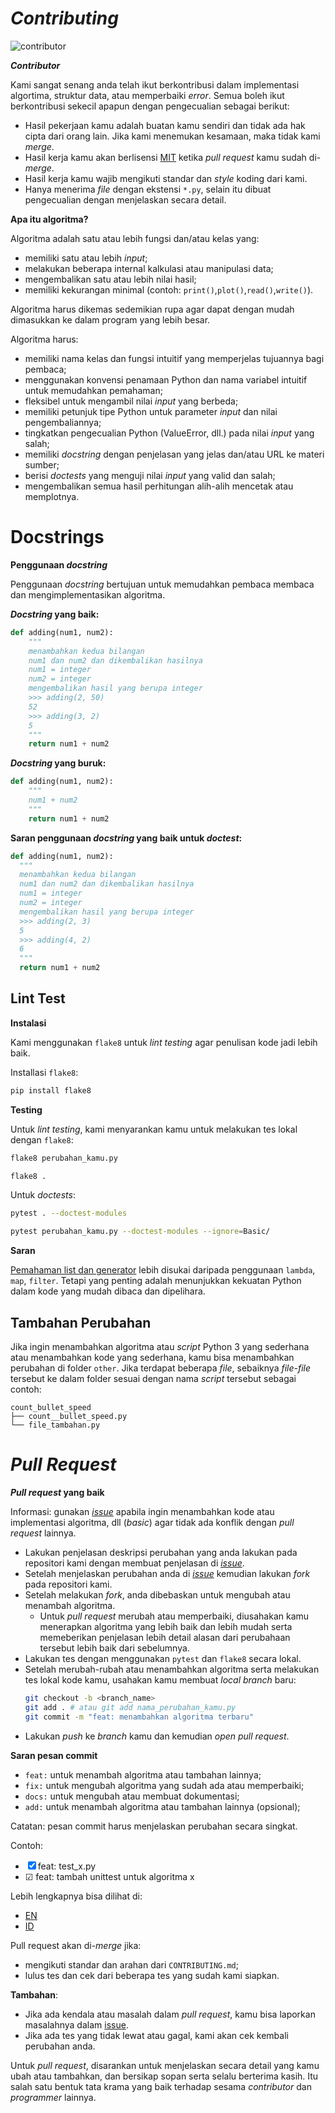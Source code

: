 # *Contributing*
![contributor](https://img.shields.io/github/contributors/bellshade/PythonAlgorithm?label=kontributor&style=for-the-badge)

***Contributor***

Kami sangat senang anda telah ikut berkontribusi dalam implementasi algortima, struktur data, atau memperbaiki *error*.
Semua boleh ikut berkontribusi sekecil apapun dengan pengecualian sebagai berikut:

- Hasil pekerjaan kamu adalah buatan kamu sendiri dan tidak ada hak cipta dari orang lain. Jika kami menemukan kesamaan, maka tidak kami *merge*.
- Hasil kerja kamu akan berlisensi [MIT](LICENSE) ketika *pull request* kamu sudah di-*merge*.
- Hasil kerja kamu wajib mengikuti standar dan *style* koding dari kami.
- Hanya menerima *file* dengan ekstensi ``*.py``, selain itu dibuat pengecualian dengan menjelaskan secara detail.

**Apa itu algoritma?**

Algoritma adalah satu atau lebih fungsi dan/atau kelas yang:

- memiliki satu atau lebih *input*;
- melakukan beberapa internal kalkulasi atau manipulasi data;
- mengembalikan satu atau lebih nilai hasil;
- memiliki kekurangan minimal (contoh: `print()`,`plot()`,`read()`,`write()`).

Algoritma harus dikemas sedemikian rupa agar dapat dengan mudah dimasukkan ke dalam program yang lebih besar.

Algoritma harus:

- memiliki nama kelas dan fungsi intuitif yang memperjelas tujuannya bagi pembaca;
- menggunakan konvensi penamaan Python dan nama variabel intuitif untuk memudahkan pemahaman;
- fleksibel untuk mengambil nilai *input* yang berbeda;
- memiliki petunjuk tipe Python untuk parameter *input* dan nilai pengembaliannya;
- tingkatkan pengecualian Python (ValueError, dll.) pada nilai *input* yang salah;
- memiliki *docstring* dengan penjelasan yang jelas dan/atau URL ke materi sumber;
- berisi *doctests* yang menguji nilai *input* yang valid dan salah;
- mengembalikan semua hasil perhitungan alih-alih mencetak atau memplotnya.

# Docstrings

**Penggunaan *docstring***

Penggunaan *docstring* bertujuan untuk memudahkan pembaca membaca dan mengimplementasikan algoritma.

***Docstring* yang baik:**

```py
def adding(num1, num2):
    """
    menambahkan kedua bilangan
    num1 dan num2 dan dikembalikan hasilnya
    num1 = integer
    num2 = integer
    mengembalikan hasil yang berupa integer
    >>> adding(2, 50)
    52
    >>> adding(3, 2)
    5
    """
    return num1 + num2
```

***Docstring* yang buruk:**

```py
def adding(num1, num2):
    """
    num1 + num2
    """
    return num1 + num2
```

**Saran penggunaan *docstring* yang baik untuk *doctest*:**

```py
def adding(num1, num2):
  """
  menambahkan kedua bilangan
  num1 dan num2 dan dikembalikan hasilnya
  num1 = integer
  num2 = integer
  mengembalikan hasil yang berupa integer
  >>> adding(2, 3)
  5
  >>> adding(4, 2)
  6
  """
  return num1 + num2
```

## Lint Test

**Instalasi**

Kami menggunakan ``flake8`` untuk *lint testing* agar penulisan kode jadi lebih baik.

Installasi ``flake8``:

```bash
pip install flake8
```

**Testing**

Untuk *lint testing*, kami menyarankan kamu untuk melakukan tes lokal dengan ``flake8``:

```bash
flake8 perubahan_kamu.py
```

```bash
flake8 .
```

Untuk *doctests*:

```bash
pytest . --doctest-modules
```

```bash
pytest perubahan_kamu.py --doctest-modules --ignore=Basic/
```

**Saran**

[Pemahaman list dan generator](https://docs.python.org/3/tutorial/datastructures.html#list-comprehensions) lebih disukai daripada penggunaan `lambda`, `map`, `filter`. Tetapi yang penting adalah menunjukkan kekuatan Python dalam kode yang mudah dibaca dan dipelihara.

## Tambahan Perubahan

Jika ingin menambahkan algoritma atau *script* Python 3 yang sederhana atau menambahkan kode yang sederhana, kamu bisa menambahkan perubahan di folder `other`. Jika terdapat beberapa *file*, sebaiknya *file-file* tersebut ke dalam folder sesuai dengan nama *script* tersebut sebagai contoh:

```
count_bullet_speed
├── count__bullet_speed.py
└── file_tambahan.py
```

# *Pull Request*

***Pull request* yang baik**

Informasi: gunakan [*issue*](https://github.com/bellshade/Python/issues) apabila ingin menambahkan kode atau implementasi algoritma, dll (*basic*) agar tidak ada konflik dengan *pull request* lainnya.

- Lakukan penjelasan deskripsi perubahan yang anda lakukan pada repositori kami dengan membuat penjelasan di [*issue*](https://github.com/bellshade/Python/issues).
- Setelah menjelaskan perubahan anda di [*issue*](https://github.com/bellshade/Python/issues) kemudian lakukan *fork* pada repositori kami.
- Setelah melakukan *fork*, anda dibebaskan untuk mengubah atau menambah algoritma.
  - Untuk *pull request* merubah atau memperbaiki, diusahakan kamu menerapkan algoritma yang lebih baik dan lebih mudah serta memeberikan penjelasan lebih detail alasan dari perubahaan tersebut lebih baik dari sebelumnya.
- Lakukan tes dengan menggunakan ``pytest`` dan ``flake8`` secara lokal.
- Setelah merubah-rubah atau menambahkan algoritma serta melakukan tes lokal kode kamu, usahakan kamu membuat *local branch* baru:
  ```bash
  git checkout -b <branch_name>
  git add . # atau git add nama_perubahan_kamu.py
  git commit -m "feat: menambahkan algoritma terbaru"
  ```
- Lakukan *push* ke *branch* kamu dan kemudian *open pull request*.

**Saran pesan commit**

- `feat:` untuk menambah algoritma atau tambahan lainnya;
- `fix:` untuk mengubah algoritma yang sudah ada atau memperbaiki;
- `docs:` untuk mengubah atau membuat dokumentasi;
- `add:` untuk menambah algoritma atau tambahan lainnya (opsional);

Catatan: pesan commit harus menjelaskan perubahan secara singkat.

Contoh:
- &#9746; feat: test_x.py
- &#9745; feat: tambah unittest untuk algoritma x

Lebih lengkapnya bisa dilihat di:
- [EN](https://www.conventionalcommits.org/en/v1.0.0/)
- [ID](https://www.conventionalcommits.org/id/v1.0.0/)

Pull request akan di-*merge* jika:

- mengikuti standar dan arahan dari `CONTRIBUTING.md`;
- lulus tes dan cek dari beberapa tes yang sudah kami siapkan.

**Tambahan**:

- Jika ada kendala atau masalah dalam *pull request*, kamu bisa laporkan masalahnya dalam [issue](https://github.com/bellshade/PythonAlgorithm/issues).
- Jika ada tes yang tidak lewat atau gagal, kami akan cek kembali perubahan anda.

Untuk *pull request*, disarankan untuk menjelaskan secara detail yang kamu ubah atau tambahkan, dan bersikap sopan serta selalu berterima kasih. Itu salah satu bentuk tata krama yang baik terhadap sesama *contributor* dan *programmer* lainnya.
